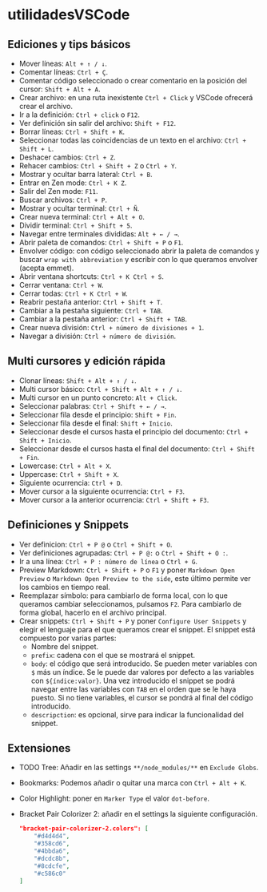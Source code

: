 # utilidadesVSCode

## Ediciones y tips básicos

- Mover líneas: `Alt + ↑ / ↓`.
- Comentar líneas: `Ctrl + Ç`.
- Comentar código seleccionado o crear comentario en la posición del cursor: `Shift + Alt + A`.
- Crear archivo: en una ruta inexistente `Ctrl + Click` y VSCode ofrecerá crear el archivo.
- Ir a la definición: `Ctrl + click` o `F12`.
- Ver definición sin salir del archivo: `Shift + F12`.
- Borrar líneas: `Ctrl + Shift + K`.
- Seleccionar todas las coincidencias de un texto en el archivo: `Ctrl + Shift + L`.
- Deshacer cambios: `Ctrl + Z`.
- Rehacer cambios: `Ctrl + Shift + Z` o `Ctrl + Y`.
- Mostrar y ocultar barra lateral: `Ctrl + B`.
- Entrar en Zen mode: `Ctrl + K Z`.
- Salir del Zen mode: `F11`.
- Buscar archivos: `Ctrl + P`.
- Mostrar y ocultar terminal: `Ctrl + Ñ`.
- Crear nueva terminal: `Ctrl + Alt + O`.
- Dividir terminal: `Ctrl + Shift + 5`.
- Navegar entre terminales divididas: `Alt + ← / →`.
- Abrir paleta de comandos: `Ctrl + Shift + P` o `F1`.
- Envolver código: con código seleccionado abrir la paleta de comandos y buscar `wrap with abbreviation` y escribir con lo que queramos envolver (acepta emmet).
- Abrir ventana shortcuts: `Ctrl + K Ctrl + S`.
- Cerrar ventana: `Ctrl + W`.
- Cerrar todas: `Ctrl + K Ctrl + W`.
- Reabrir pestaña anterior: `Ctrl + Shift + T`.
- Cambiar a la pestaña siguiente: `Ctrl + TAB`.
- Cambiar a la pestaña anterior: `Ctrl + Shift + TAB`.
- Crear nueva división: `Ctrl + número de divisiones + 1`.
- Navegar a división: `Ctrl + número de división`.

## Multi cursores y edición rápida

- Clonar líneas: `Shift + Alt + ↑ / ↓`.
- Multi cursor básico: `Ctrl + Shift + Alt + ↑ / ↓`.
- Multi cursor en un punto concreto: `Alt + Click`.
- Seleccionar palabras: `Ctrl + Shift + ← / →`.
- Seleccionar fila desde el principio: `Shift + Fin`.
- Seleccionar fila desde el final: `Shift + Inicio`.
- Seleccionar desde el cursos hasta el principio del documento: `Ctrl + Shift + Inicio`.
- Seleccionar desde el cursos hasta el final del documento: `Ctrl + Shift + Fin`.
- Lowercase: `Ctrl + Alt + X`.
- Uppercase: `Ctrl + Shift + X`.
- Siguiente ocurrencia: `Ctrl + D`.
- Mover cursor a la siguiente ocurrencia: `Ctrl + F3`.
- Mover cursor a la anterior ocurrencia: `Ctrl + Shift + F3`.

## Definiciones y Snippets

- Ver definicion: `Ctrl + P @` o `Ctrl + Shift + O`.
- Ver definiciones agrupadas: `Ctrl + P @:` o `Ctrl + Shift + O :`.
- Ir a una línea: `Ctrl + P : número de línea` o `Ctrl + G`.
- Preview Markdown: `Ctrl + Shift + P` o `F1` y poner `Markdown Open Preview` o `Markdown Open Preview to the side`, este último permite ver los cambios en tiempo real.
- Reemplazar símbolo: para cambiarlo de forma local, con lo que queramos cambiar seleccionamos, pulsamos `F2`. Para cambiarlo de forma global, hacerlo en el archivo principal.
- Crear snippets: `Ctrl + Shift + P` y poner `Configure User Snippets` y elegir el lenguaje para el que queramos crear el snippet. El snippet está compuesto por varias partes:
  - Nombre del snippet.
  - `prefix`: cadena con el que se mostrará el snippet.
  - `body`: el código que será introducido. Se pueden meter variables con `$` más un índice. Se le puede dar valores por defecto a las variables con `${índice:valor}`. Una vez introducido el snippet se podrá navegar entre las variables con `TAB` en el orden que se le haya puesto. Si no tiene variables, el cursor se pondrá al final del código introducido.
  - `descripction`: es opcional, sirve para indicar la funcionalidad del snippet.

## Extensiones

- TODO Tree: Añadir en las settings `**/node_modules/**` en `Exclude Globs`.
- Bookmarks: Podemos añadir o quitar una marca con `Ctrl + Alt + K`.
- Color Highlight: poner en `Marker Type` el valor `dot-before`.
- Bracket Pair Colorizer 2: añadir en el settings la siguiente configuración.

  ```json
  "bracket-pair-colorizer-2.colors": [
      "#d4d4d4",
      "#358cd6",
      "#4bbda6",
      "#dcdc8b",
      "#8cdcfe",
      "#c586c0"
  ]
  ```
